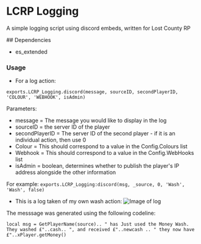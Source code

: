 # LCRP Logging
A simple logging script using discord embeds, written for Lost County RP  

## Dependencies
- es_extended


### Usage
- For a log action:

```exports.LCRP_Logging.discord(message, sourceID, secondPlayerID, 'COLOUR', 'WEBHOOK', isAdmin)```

Parameters:

- message = The message you would like to display in the log
- sourceID = the server ID of the player
- secondPlayerID = The server ID of the second player - if it is an individual action, then use 0
- Colour = This should correspond to a value in the Config.Colours list
- Webhook = This should correspond to a value in the Config.WebHooks list
- isAdmin = boolean, determines whether to publish the player's IP address alongside the other information  

For example:
```exports.LCRP_Logging:discord(msg, _source, 0, 'Wash', 'Wash', false)```

- This is a log taken of my own wash action:
![Image of log](https://i.ibb.co/WgbcX9y/Screenshot-2021-11-09-at-10-34-13.png)  

The messsage was generated using the following codeline:

```local msg = GetPlayerName(source).. " has Just used the Money Wash. They washed £"..cash.. ", and received £"..newcash .. " they now have £"..xPlayer.getMoney()```

